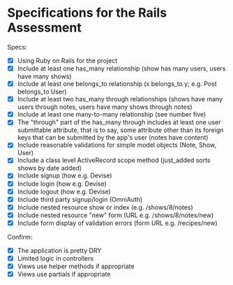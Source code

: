 # Specifications for the Rails Assessment

Specs:
- [x] Using Ruby on Rails for the project
- [x] Include at least one has_many relationship (show has many users, users have many shows) 
- [x] Include at least one belongs_to relationship (x belongs_to y; e.g. Post belongs_to User)
- [x] Include at least two has_many through relationships (shows have many users through notes, users have many shows through notes)
- [x] Include at least one many-to-many relationship (see number five)
- [x] The "through" part of the has_many through includes at least one user submittable attribute, that is to say, some attribute other than its foreign keys that can be submitted by the app's user (notes have content)
- [x] Include reasonable validations for simple model objects (Note, Show, User)
- [x] Include a class level ActiveRecord scope method (just_added sorts shows by date added)
- [x] Include signup (how e.g. Devise)
- [x] Include login (how e.g. Devise)
- [x] Include logout (how e.g. Devise)
- [x] Include third party signup/login (OmniAuth)
- [x] Include nested resource show or index (e.g. /shows/8/notes)
- [x] Include nested resource "new" form (URL e.g. /shows/8/notes/new)
- [x] Include form display of validation errors (form URL e.g. /recipes/new)

Confirm:
- [x] The application is pretty DRY
- [x] Limited logic in controllers
- [x] Views use helper methods if appropriate
- [x] Views use partials if appropriate